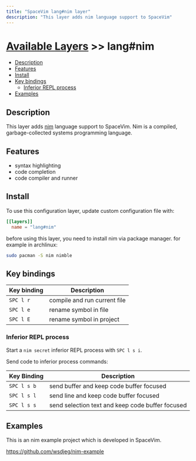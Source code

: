 ```yaml
---
title: "SpaceVim lang#nim layer"
description: "This layer adds nim language support to SpaceVim"
---
```


# [Available Layers](../../) >> lang#nim

<!-- vim-markdown-toc GFM -->

- [Description](#description)
- [Features](#features)
- [Install](#install)
- [Key bindings](#key-bindings)
  - [Inferior REPL process](#inferior-repl-process)
- [Examples](#examples)

<!-- vim-markdown-toc -->

## Description

This layer adds [nim](https://github.com/nim-lang/Nim) language support to SpaceVim.
Nim is a compiled, garbage-collected systems programming language.

## Features

- syntax highlighting
- code completion
- code compiler and runner

## Install

To use this configuration layer, update custom configuration file with:

```toml
[[layers]]
  name = "lang#nim"
```

before using this layer, you need to install nim via package manager. for example in archlinux:

```sh
sudo pacman -S nim nimble
```

## Key bindings

| Key binding | Description                  |
| ----------- | ---------------------------- |
| `SPC l r`   | compile and run current file |
| `SPC l e`   | rename symbol in file        |
| `SPC l E`   | rename symbol in project     |

### Inferior REPL process

Start a `nim secret` inferior REPL process with `SPC l s i`.

Send code to inferior process commands:

| Key Binding | Description                                      |
| ----------- | ------------------------------------------------ |
| `SPC l s b` | send buffer and keep code buffer focused         |
| `SPC l s l` | send line and keep code buffer focused           |
| `SPC l s s` | send selection text and keep code buffer focused |

## Examples

This is an nim example project which is developed in SpaceVim.

<https://github.com/wsdjeg/nim-example>
